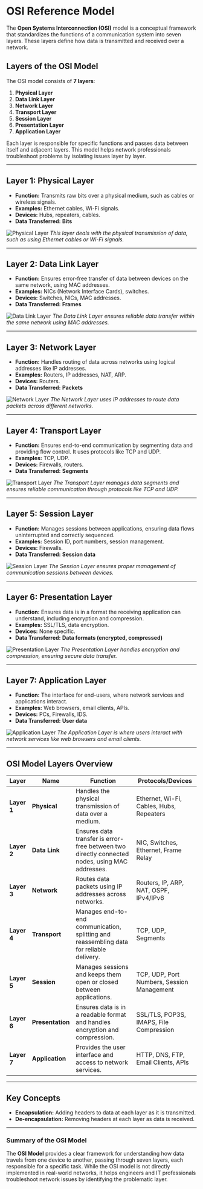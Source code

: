 # OSI Reference Model

The **Open Systems Interconnection (OSI)** model is a conceptual framework that standardizes the functions of a communication system into seven layers. These layers define how data is transmitted and received over a network.

## Layers of the OSI Model

The OSI model consists of **7 layers**:

1. **Physical Layer**
2. **Data Link Layer**
3. **Network Layer**
4. **Transport Layer**
5. **Session Layer**
6. **Presentation Layer**
7. **Application Layer**

Each layer is responsible for specific functions and passes data between itself and adjacent layers. This model helps network professionals troubleshoot problems by isolating issues layer by layer.

---

## Layer 1: Physical Layer

- **Function:** Transmits raw bits over a physical medium, such as cables or wireless signals.
- **Examples:** Ethernet cables, Wi-Fi signals.
- **Devices:** Hubs, repeaters, cables.
- **Data Transferred:** **Bits**

![Physical Layer](Photo/Physical.jpeg)
_This layer deals with the physical transmission of data, such as using Ethernet cables or Wi-Fi signals._

---

## Layer 2: Data Link Layer

- **Function:** Ensures error-free transfer of data between devices on the same network, using MAC addresses.
- **Examples:** NICs (Network Interface Cards), switches.
- **Devices:** Switches, NICs, MAC addresses.
- **Data Transferred:** **Frames**

![Data Link Layer](Photo/Data.jpeg)
_The Data Link Layer ensures reliable data transfer within the same network using MAC addresses._

---

## Layer 3: Network Layer

- **Function:** Handles routing of data across networks using logical addresses like IP addresses.
- **Examples:** Routers, IP addresses, NAT, ARP.
- **Devices:** Routers.
- **Data Transferred:** **Packets**

![Network Layer](Photo/Network.jpeg)
_The Network Layer uses IP addresses to route data packets across different networks._

---

## Layer 4: Transport Layer

- **Function:** Ensures end-to-end communication by segmenting data and providing flow control. It uses protocols like TCP and UDP.
- **Examples:** TCP, UDP.
- **Devices:** Firewalls, routers.
- **Data Transferred:** **Segments**

![Transport Layer](Photo/Transport.jpeg)
_The Transport Layer manages data segments and ensures reliable communication through protocols like TCP and UDP._

---

## Layer 5: Session Layer

- **Function:** Manages sessions between applications, ensuring data flows uninterrupted and correctly sequenced.
- **Examples:** Session ID, port numbers, session management.
- **Devices:** Firewalls.
- **Data Transferred:** **Session data**

![Session Layer](Photo/Session.jpeg)
_The Session Layer ensures proper management of communication sessions between devices._

---

## Layer 6: Presentation Layer

- **Function:** Ensures data is in a format the receiving application can understand, including encryption and compression.
- **Examples:** SSL/TLS, data encryption.
- **Devices:** None specific.
- **Data Transferred:** **Data formats (encrypted, compressed)**

![Presentation Layer](Photo/Presentation.jpeg)
_The Presentation Layer handles encryption and compression, ensuring secure data transfer._

---

## Layer 7: Application Layer

- **Function:** The interface for end-users, where network services and applications interact.
- **Examples:** Web browsers, email clients, APIs.
- **Devices:** PCs, Firewalls, IDS.
- **Data Transferred:** **User data**

![Application Layer](Photo/Application.jpeg)
_The Application Layer is where users interact with network services like web browsers and email clients._

---

## OSI Model Layers Overview

| **Layer** | **Name**            | **Function**                                                                                          | **Protocols/Devices**                                         |
|-----------|---------------------|------------------------------------------------------------------------------------------------------|--------------------------------------------------------------|
| **Layer 1** | **Physical**        | Handles the physical transmission of data over a medium.                                              | Ethernet, Wi-Fi, Cables, Hubs, Repeaters                      |
| **Layer 2** | **Data Link**       | Ensures data transfer is error-free between two directly connected nodes, using MAC addresses.       | NIC, Switches, Ethernet, Frame Relay                         |
| **Layer 3** | **Network**         | Routes data packets using IP addresses across networks.                                               | Routers, IP, ARP, NAT, OSPF, IPv4/IPv6                       |
| **Layer 4** | **Transport**       | Manages end-to-end communication, splitting and reassembling data for reliable delivery.             | TCP, UDP, Segments                                            |
| **Layer 5** | **Session**         | Manages sessions and keeps them open or closed between applications.                                 | TCP, UDP, Port Numbers, Session Management                    |
| **Layer 6** | **Presentation**    | Ensures data is in a readable format and handles encryption and compression.                          | SSL/TLS, POP3S, IMAPS, File Compression                       |
| **Layer 7** | **Application**     | Provides the user interface and access to network services.                                          | HTTP, DNS, FTP, Email Clients, APIs                           |

---

## Key Concepts

- **Encapsulation:** Adding headers to data at each layer as it is transmitted.
- **De-encapsulation:** Removing headers at each layer as data is received.

---

### **Summary of the OSI Model**

The **OSI Model** provides a clear framework for understanding how data travels from one device to another, passing through seven layers, each responsible for a specific task. While the OSI model is not directly implemented in real-world networks, it helps engineers and IT professionals troubleshoot network issues by identifying the problematic layer.

